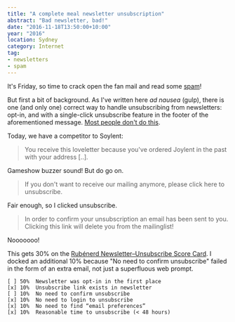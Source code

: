 ```yaml
---
title: "A complete meal newsletter unsubscription"
abstract: "Bad newsletter, bad!"
date: "2016-11-18T13:50:00+10:00"
year: "2016"
location: Sydney
category: Internet
tag: 
- newsletters
- spam
---
```

It's Friday, so time to crack open the fan mail and read some [spam]!

But first a bit of background. As I've written here *ad nausea* (gulp), there is one (and only one) correct way to handle unsubscribing from newsletters: opt-in, and with a single-click unsubscribe feature in the footer of the aforementioned message. [Most people don't do this].

Today, we have a competitor to Soylent:

> You receive this loveletter because you've ordered Joylent in the past with your address [..].

Gameshow buzzer sound! But do go on.

> If you don't want to receive our mailing anymore, please click here to unsubscribe. 

Fair enough, so I clicked unsubscribe.

> In order to confirm your unsubscription an email has been sent to you.
> Clicking this link will delete you from the mailinglist!

Nooooooo!

This gets 30% on the [Rubénerd Newsletter–Unsubscribe Score Card]. I docked an additional 10% because "No need to confirm unsubscribe" failed in the form of an extra email, not just a superfluous web prompt.

    [ ] 50%  Newsletter was opt-in in the first place
    [x] 10%  Unsubscribe link exists in newsletter
    [ ] 10%  No need to confirm unsubscribe
    [x] 10%  No need to login to unsubscribe
    [x] 10%  No need to find “email preferences”
    [x] 10%  Reasonable time to unsubscribe (< 48 hours)

[spam]: https://rubenerd.com/tag/spam/
[Most people don't do this]: https://rubenerd.com/tag/newsletters/
[Rubénerd Newsletter–Unsubscribe Score Card]: https://rubenerd.com/newsletter-unsubscribe-score-card/

